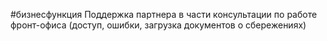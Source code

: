 #бизнесфункция 
Поддержка партнера в части консультации по работе фронт-офиса (доступ, ошибки, загрузка документов о сбережениях)